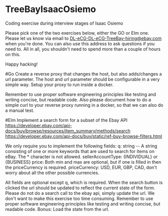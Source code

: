 # TreeBayIsaacOsiemo
Coding exercise during interview stages of Isaac Osiemo

Please pick one of the two exercises below, either the GO or Elm one. Please let us know via email to 
DL-eCG-DL-eCG-TreeBay-hiring@ebay.com when you're done. You can also use this address to ask questions if you need to.
All in all, you shouldn't need to spend more than a couple of hours on this.

Happy hacking!


#Go
Create a reverse proxy that changes the host, but also adds/changes a url parameter.
The host and url parameter should be configurable in a very simple way.
Setup your proxy to run inside a docker.

Remember to use proper software engineering principles like testing and writing concise, but readable code.
Also please document how to do a simple curl to your reverse proxy running in a docker, so that we can also do a manual test.

#Elm
Implement a search form for a subset of the Ebay API
https://developer.ebay.com/api-docs/buy/browse/resources/item_summary/methods/search
https://developer.ebay.com/api-docs/buy/static/ref-buy-browse-filters.html

We only require you to implement the following fields:
q: string -- A string consisting of one or more keywords that are used to search for items on eBay. The * character is not allowed.
sellerAccountType: {INDIVIDUAL} or {BUSINESS}
price: Both min and max are optional, but if one is filled in then the priceCurrency is required.
priceCurrency: USD, EUR, GBP, CAD, don't worry about all the other possible currencies.

All fields are optional except q, which is required.
When the search button is clicked the url should be updated to reflect the current state of the form.
Please do not do a search call to the ebay api, simply update the url.
We don't want to make this exercise too time consuming.
Remember to use proper software engineering principles like testing and writing concise, but readable code.
Bonus: Load the state from the url.
